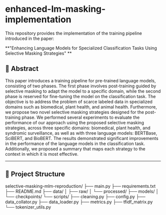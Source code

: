 # enhanced-lm-masking-implementation

This repository provides the implementation of the training pipeline introduced in the paper:

**"Enhancing Language Models for Specialized Classification Tasks Using Selective Masking Strategies" **

## 📄 Abstract

This paper introduces a training pipeline for pre-trained language models, consisting of two phases. The first phase involves post-training guided by selective masking to adapt the model to a specific domain, while the second phase is reserved for fine-tuning the model on the classification task. The objective is to address the problem of scarce labeled data in specialized domains such as biomedical, plant health, and animal health. Furthermore, we propose two novel selective masking strategies designed for the post-training phase. We performed several experiments to evaluate the performance of our approach using the proposed selective masking strategies, across three specific domains: biomedical, plant health, and syndromic surveillance, as well as with three language models: BERTBase, SciBERT, and BioBERT. The results demonstrated significant improvements in the performance of the language models in the classification task. Additionally, we proposed a summary that maps each strategy to the context in which it is most effective.

---

## 🧩 Project Structure

selective-masking-mlm-reproduction/
├── main.py
├── requirements.txt
├── README.md
├── data/
│   ├── raw/
│   └── processed/
├── models/
│   └── checkpoints/
└── scripts/
    ├── cleaning.py
    ├── config.py
    ├── data_collator.py
    ├── data_loader.py
    ├── metrics.py
    ├── tfidf_matrix.py
    └── tokenizer_utils.py



